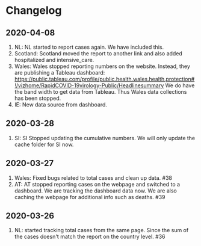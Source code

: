 # Changelog

## 2020-04-08

1. NL: NL started to report cases again. We have included this.
2. Scotland: Scotland moved the report to another link and also added hospitalized and intensive_care.
3. Wales: Wales stopped reporting numbers on the website. Instead, they are publishing a Tableau dashboard: https://public.tableau.com/profile/public.health.wales.health.protection#!/vizhome/RapidCOVID-19virology-Public/Headlinesummary We do have the band width to get data from Tableau. Thus Wales data collections has been stopped.
4. IE: New data source from dashboard.

## 2020-03-28

1. SI: SI Stopped updating the cumulative numbers. We will only update the cache folder for SI now.

## 2020-03-27

1. Wales: Fixed bugs related to total cases and clean up data. #38
2. AT: AT stopped reporting cases on the webpage and switched to a dashboard. We are tracking the dashboard data now. We are also caching the webpage for additional info such as deaths. #39

## 2020-03-26

1. NL: started tracking total cases from the same page. Since the sum of the cases doesn't match the report on the country level. #36
